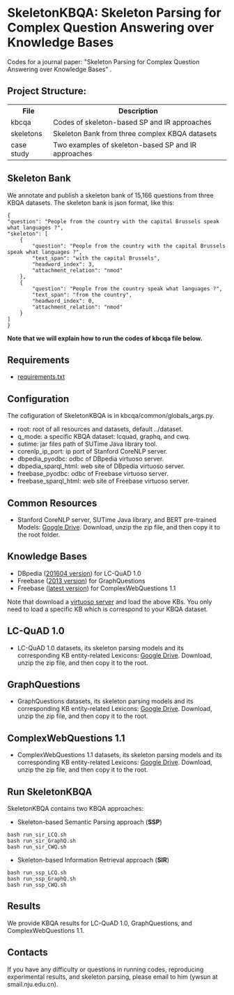 # SkeletonKBQA: Skeleton Parsing for Complex Question Answering over Knowledge Bases

Codes for a journal paper: "Skeleton Parsing for Complex Question Answering over Knowledge Bases" . 

## Project Structure:

<table>
    <tr>
        <th>File</th><th>Description</th>
    </tr>
    <tr>
        <td>kbcqa</td><td>Codes of skeleton-based SP and IR approaches</td>
    </tr>
    <tr>
        <td>skeletons</td><td>Skeleton Bank from three complex KBQA datasets</td>
    </tr>
	<tr>
        <td>case study</td><td>Two examples of skeleton-based SP and IR approaches</td>
    </tr>
</table>


## Skeleton Bank

We annotate and publish a skeleton bank of 15,166 questions from three KBQA datasets. The skeleton bank is json format, like this:

```
{
"question": "People from the country with the capital Brussels speak what languages ?",
"skeleton": [
	{
		"question": "People from the country with the capital Brussels speak what languages ?",
		"text_span": "with the capital Brussels",
		"headword_index": 3,
		"attachment_relation": "nmod"
	},
	{
		"question": "People from the country speak what languages ?",
		"text_span": "from the country",
		"headword_index": 0,
		"attachment_relation": "nmod"
	}
]
}
```


**Note that we will explain how to run the codes of kbcqa file below.**


## Requirements
* [requirements.txt](https://github.com/nju-websoft/SkeletonKBQA/blob/main/kbcqa/requirements.txt)


## Configuration
The cofiguration of SkeletonKBQA is in kbcqa/common/globals_args.py.
* root: root of all resources and datasets, default ../dataset.  
* q_mode: a specific KBQA dataset: lcquad, graphq, and cwq.
* sutime: jar files path of SUTime Java library tool.
* corenlp_ip_port: ip port of Stanford CoreNLP server.
* dbpedia_pyodbc: odbc of DBpedia virtuoso server.
* dbpedia_sparql_html: web site of DBpedia virtuoso server.
* freebase_pyodbc: odbc of Freebase virtuoso server.
* freebase_sparql_html: web site of Freebase virtuoso server.


## Common Resources
* Stanford CoreNLP server, SUTime Java library, and BERT pre-trained Models: [Google Drive](https://drive.google.com/file/d/1LZmyVCuW0NPCEapm3l_ztBUK_bWdGEs1/view?usp=sharing). Download, unzip the zip file, and then copy it to the root folder.


## Knowledge Bases
* DBpedia ([201604 version](http://downloads.dbpedia.org/wiki-archive/dbpedia-version-2016-04.html)) for LC-QuAD 1.0 
* Freebase ([2013 version](http://commondatastorage.googleapis.com/freebase-public)) for GraphQuestions
* Freebase ([latest version](https://developers.google.com/freebase)) for ComplexWebQuestions 1.1


Note that download a [virtuoso server](http://vos.openlinksw.com/owiki/wiki/VOS) and load the above KBs. You only need to load a specific KB which is correspond to your KBQA dataset.


## LC-QuAD 1.0
* LC-QuAD 1.0 datasets, its skeleton parsing models and its corresponding KB entity-related Lexicons: [Google Drive](https://drive.google.com/file/d/1lpdtISia5HYlVigZ_C5HWPFDhNCerYf_/view?usp=sharing). Download, unzip the zip file, and then copy it to the root.


## GraphQuestions
* GraphQuestions datasets, its skeleton parsing models and its corresponding KB entity-related Lexicons: [Google Drive](https://drive.google.com/file/d/1jMf-GyZNEN3Pb1bP2PhoobnSZLFRXSTA/view?usp=sharing). Download, unzip the zip file, and then copy it to the root.


## ComplexWebQuestions 1.1
* ComplexWebQuestions 1.1 datasets, its skeleton parsing models and its corresponding KB entity-related Lexicons: [Google Drive](). Download, unzip the zip file, and then copy it to the root.


## Run SkeletonKBQA
SkeletonKBQA contains two KBQA approaches:

* Skeleton-based Semantic Parsing approach (**SSP**)
```
bash run_sir_LCQ.sh
bash run_sir_GraphQ.sh
bash run_sir_CWQ.sh
```

* Skeleton-based Information Retrieval approach (**SIR**)
```
bash run_ssp_LCQ.sh
bash run_ssp_GraphQ.sh
bash run_ssp_CWQ.sh
```


## Results
We provide KBQA results for LC-QuAD 1.0, GraphQuestions, and ComplexWebQuestions 1.1. 



## Contacts
If you have any difficulty or questions in running codes, reproducing experimental results, and skeleton parsing, please email to him (ywsun at smail.nju.edu.cn). 


